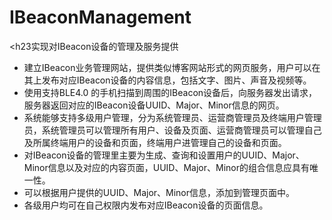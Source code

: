 # IBeaconManagement
<h23实现对IBeacon设备的管理及服务提供</h3>
* 建立IBeacon业务管理网站，提供类似博客网站形式的网页服务，用户可以在其上发布对应IBeacon设备的内容信息，包括文字、图片、声音及视频等。<br>
* 使用支持BLE4.0 的手机扫描到周围的IBeacon设备后，向服务器发出请求，服务器返回对应的IBeacon设备UUID、Major、Minor信息的网页。<br>
* 系统能够支持多级用户管理，分为系统管理员、运营商管理员及终端用户管理员，系统管理员可以管理所有用户、设备及页面、运营商管理员可以管理自己及所属终端用户的设备和页面，终端用户进管理自己的设备和页面。<br>
* 对IBeacon设备的管理里主要为生成、查询和设置用户的UUID、Major、Minor信息以及对应的内容页面，UUID、Major、Minor的组合信息应具有唯一性。<br>
* 可以根据用户提供的UUID、Major、Minor信息，添加到管理页面中。<br>
* 各级用户均可在自己权限内发布对应IBeacon设备的页面信息。<br>


